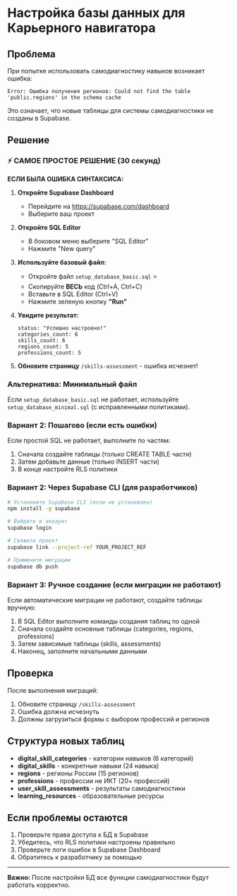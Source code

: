 # Настройка базы данных для Карьерного навигатора

## Проблема
При попытке использовать самодиагностику навыков возникает ошибка:
```
Error: Ошибка получения регионов: Could not find the table 'public.regions' in the schema cache
```

Это означает, что новые таблицы для системы самодиагностики не созданы в Supabase.

## Решение

### ⚡ САМОЕ ПРОСТОЕ РЕШЕНИЕ (30 секунд)

**ЕСЛИ БЫЛА ОШИБКА СИНТАКСИСА:**

1. **Откройте Supabase Dashboard**
   - Перейдите на https://supabase.com/dashboard
   - Выберите ваш проект

2. **Откройте SQL Editor**
   - В боковом меню выберите "SQL Editor"
   - Нажмите "New query"

3. **Используйте базовый файл:**
   - Откройте файл `setup_database_basic.sql` ⭐
   - Скопируйте **ВЕСЬ** код (Ctrl+A, Ctrl+C)
   - Вставьте в SQL Editor (Ctrl+V)
   - Нажмите зеленую кнопку **"Run"**

4. **Увидите результат:**
   ```
   status: "Успешно настроено!"
   categories_count: 6
   skills_count: 6  
   regions_count: 5
   professions_count: 5
   ```

5. **Обновите страницу** `/skills-assessment` - ошибка исчезнет!

### Альтернатива: Минимальный файл

Если `setup_database_basic.sql` не работает, используйте `setup_database_minimal.sql` (с исправленными политиками).

### Вариант 2: Пошагово (если есть ошибки)

Если простой SQL не работает, выполните по частям:
1. Сначала создайте таблицы (только CREATE TABLE части)
2. Затем добавьте данные (только INSERT части)
3. В конце настройте RLS политики

### Вариант 2: Через Supabase CLI (для разработчиков)

```bash
# Установите Supabase CLI (если не установлен)
npm install -g supabase

# Войдите в аккаунт
supabase login

# Свяжите проект
supabase link --project-ref YOUR_PROJECT_REF

# Примените миграции
supabase db push
```

### Вариант 3: Ручное создание (если миграции не работают)

Если автоматические миграции не работают, создайте таблицы вручную:

1. В SQL Editor выполните команды создания таблиц по одной
2. Сначала создайте основные таблицы (categories, regions, professions)
3. Затем зависимые таблицы (skills, assessments)
4. Наконец, заполните начальными данными

## Проверка

После выполнения миграций:

1. Обновите страницу `/skills-assessment`
2. Ошибка должна исчезнуть
3. Должны загрузиться формы с выбором профессий и регионов

## Структура новых таблиц

- **digital_skill_categories** - категории навыков (6 категорий)
- **digital_skills** - конкретные навыки (24 навыка)
- **regions** - регионы России (15 регионов)
- **professions** - профессии не ИКТ (20+ профессий)
- **user_skill_assessments** - результаты самодиагностики
- **learning_resources** - образовательные ресурсы

## Если проблемы остаются

1. Проверьте права доступа к БД в Supabase
2. Убедитесь, что RLS политики настроены правильно
3. Проверьте логи ошибок в Supabase Dashboard
4. Обратитесь к разработчику за помощью

---

**Важно:** После настройки БД все функции самодиагностики будут работать корректно.
